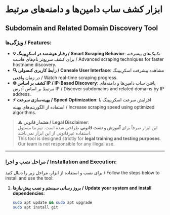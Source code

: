 <p align="center">
  <h1>ابزار کشف ساب دامین‌ها و دامنه‌های مرتبط</h1>
  <h2>Subdomain and Related Domain Discovery Tool</h2>
</p>

### ویژگی‌ها / Features:
- **💡 رفتار هوشمند در اسکرِیپینگ / Smart Scraping Behavior**: تکنیک‌های پیشرفته برای کشف سریع‌تر نام‌های هاست / Advanced scraping techniques for faster hostname discovery.
- **🔍 رابط کاربری کنسولی / Console User Interface**: مشاهده پیشرفت اسکرِیپینگ در زمان واقعی / Watch real-time scraping progress.
- **🌐 کشف بر اساس IP / IP-Based Discovery**: یافتن ساب دامین‌ها و دامنه‌های مرتبط بر اساس آدرس IP / Discover subdomains and related domains by IP address.
- **⚡ بهینه‌سازی سرعت / Speed Optimization**: افزایش سرعت اسکرِیپینگ با استفاده از الگوریتم‌های بهینه / Increase scraping speed using optimized algorithms.

> **⚠️ هشدار قانونی / Legal Disclaimer**:  
> این ابزار صرفاً برای **آموزش و تست قانونی** طراحی شده است. تیم ما مسئول استفاده غیرقانونی از این ابزار نمی‌باشد.  
> This tool is designed strictly for **legal training and testing purposes**. Our team is not responsible for any illegal use.

---

### مراحل نصب و اجرا / Installation and Execution:
برای نصب و استفاده از ابزار، مراحل زیر را دنبال کنید / Follow the steps below to install and use the tool:

1. **بروز رسانی سیستم و نصب پیش‌نیازها / Update your system and install dependencies**:
   ```bash
   sudo apt update && sudo apt upgrade
   sudo apt install git

